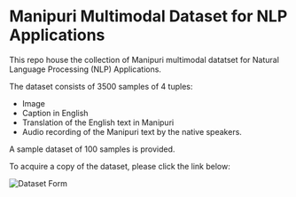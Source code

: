 # Manipuri Multimodal Dataset for NLP Applications

This repo house the collection of Manipuri multimodal datatset for Natural Language Processing (NLP) Applications.

The dataset consists of 3500 samples of 4 tuples:

- Image
- Caption in English
- Translation of the English text in Manipuri
- Audio recording of the Manipuri text by the native speakers.


A sample dataset of 100 samples is provided.

To acquire a copy of the dataset, please click the link below:


![Dataset Form](https://forms.gle/WUjA7CBkBGtzAwEQ6)

